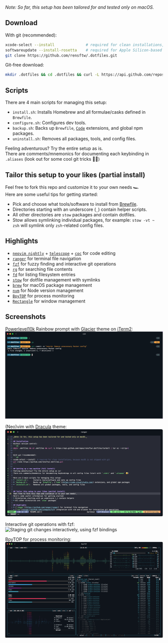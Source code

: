 _Note: So far, this setup has been tailored for and tested only on macOS._


## Download
With git (recommended):
```sh
xcode-select --install              # required for clean installations, because macOS is not shipped with git
softwareupdate --install-rosetta    # required for Apple Silicon-based machines
git clone https://github.com/rensftw/.dotfiles.git
```


Git-free download:
```sh
mkdir .dotfiles && cd .dotfiles && curl -L https://api.github.com/repos/rensftw/.dotfiles/tarball | tar xz --strip=1
```


## Scripts
There are 4 main scripts for managing this setup:
* `install.sh`:       Installs Homebrew and all formulae/casks defined in `Brewfile`.
* `configure.sh`:     Configures dev tools.
* `backup.sh`:        Backs up `Brewfile`, [`Code`](https://code.visualstudio.com/) extensions, and global npm packages.
* `uninstall.sh`:     Removes all packages, tools, and config files.


Feeling adventurous? Try the entire setup as is.  
There are comments/mnemonics for documenting each keybinding in `.aliases` (look out for some cool git tricks 🧙‍♀️)


## Tailor this setup to your likes (partial install)
Feel free to fork this repo and customize it to your own needs 🏎   
Here are some useful tips for getting started:  
* Pick and choose what tools/software to install from [Brewfile](./_homebrew/Brewfile).
* Directories starting with an underscore (`_`) contain helper scripts.
* All other directories are `stow` packages and contain dotfiles.
* Stow allows symlinking individual packages, for example: `stow -vt ~ zsh` will symlink only `zsh`-related config files.


## Highlights
* [`neovim nightly`](https://neovim.io/) + [`telescope`](https://github.com/nvim-telescope/telescope.nvim) + [`coc`](https://github.com/neoclide/coc.nvim) for code editing
* [`ranger`](https://github.com/ranger/ranger) for terminal file navigation
* [`fzf`](https://github.com/junegunn/fzf) for fuzzy finding and interactive git operations
* [`rg`](https://github.com/BurntSushi/ripgrep) for searching file contents
* [`fd`](https://github.com/sharkdp/fd) for listing filesystem entries
* [`stow`](https://www.gnu.org/software/stow/) for dotfile management with symlinks
* [`brew`](https://brew.sh/) for macOS package management
* [`nvm`](https://github.com/nvm-sh/nvm) for Node version management
* [`BpyTOP`](https://github.com/aristocratos/bpytop) for process monitoring
* [`Rectangle`](https://github.com/rxhanson/Rectangle) for window management


## Screenshots
[Powerlevel10k](https://github.com/romkatv/powerlevel10k/) Rainbow prompt with [Glacier](https://github.com/bahlo/iterm-colors#glacier) theme on [iTerm2](https://iterm2.com/):
![Powerlevel10k Rainbow prompt with Glacier theme on iTerm2](https://raw.githubusercontent.com/rensftw/.dotfiles-media/main/rainbow-prompt-with-glacier-theme.png)


(Neo)vim with [Dracula](https://draculatheme.com/vim) theme:
![(Neo)vim with Dracula theme](https://raw.githubusercontent.com/rensftw/.dotfiles-media/main/vim-with-dracula-theme.png)


Interactive git operations with fzf:
![Staging git changes interactively, using fzf bindings](https://raw.githubusercontent.com/rensftw/.dotfiles-media/main/interactive-git-fzf-full-size.gif)


BpyTOP for process monitoring:
![BpyTOP for process monitoring](https://raw.githubusercontent.com/rensftw/.dotfiles-media/main/bpytop-process-manager.png)

